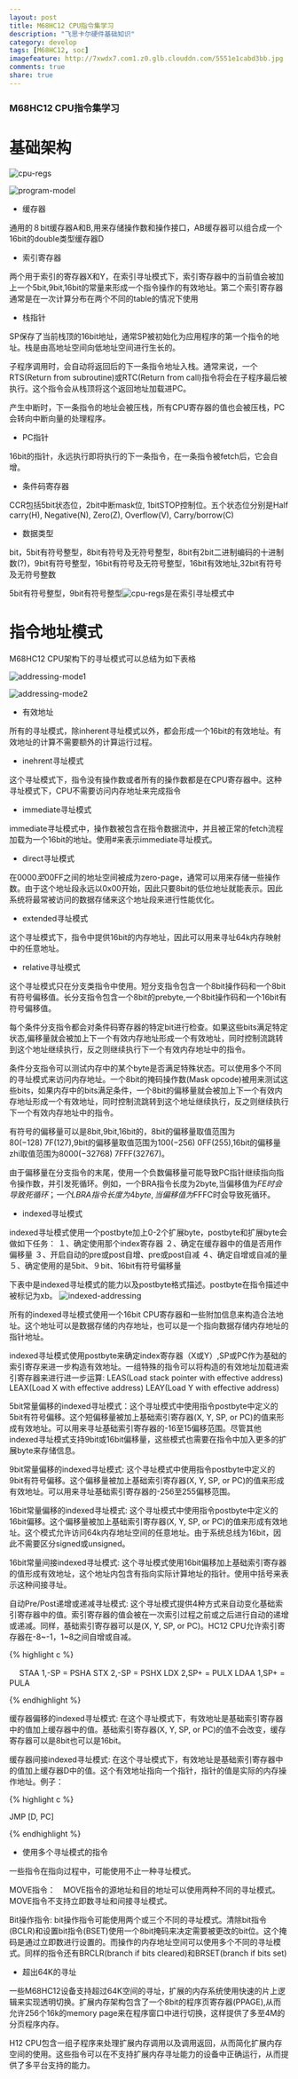 ```yaml
---
layout: post
title: M68HC12 CPU指令集学习
description: "飞思卡尔硬件基础知识"
category: develop
tags: [M68HC12, soc]
imagefeature: http://7xwdx7.com1.z0.glb.clouddn.com/5551e1cabd3bb.jpg
comments: true
share: true
---
```



### M68HC12 CPU指令集学习

# 基础架构

![cpu-regs](http://7xwdx7.com1.z0.glb.clouddn.com/hc12-cpu-1.png)

![program-model](http://7xwdx7.com1.z0.glb.clouddn.com/hc12-programming-model.png)

* 缓存器

通用的８bit缓存器A和B,用来存储操作数和操作接口，AB缓存器可以组合成一个16bit的double类型缓存器D

* 索引寄存器

两个用于索引的寄存器X和Y，在索引寻址模式下，索引寄存器中的当前值会被加上一个5bit,9bit,16bit的常量来形成一个指令操作的有效地址。第二个索引寄存器通常是在一次计算分布在两个不同的table的情况下使用

* 栈指针

SP保存了当前栈顶的16bit地址，通常SP被初始化为应用程序的第一个指令的地址。栈是由高地址空间向低地址空间进行生长的。

子程序调用时，会自动将返回后的下一条指令地址入栈。通常来说，一个RTS(Return from subroutine)或RTC(Return from call)指令将会在子程序最后被执行。这个指令会从栈顶将这个返回地址加载进PC。

产生中断时，下一条指令的地址会被压栈，所有CPU寄存器的值也会被压栈，PC会转向中断向量的处理程序。

* PC指针

16bit的指针，永远执行即将执行的下一条指令，在一条指令被fetch后，它会自增。

* 条件码寄存器

CCR包括5bit状态位，2bit中断mask位, 1bitSTOP控制位。五个状态位分别是Half carry(H), Negative(N), Zero(Z), Overflow(V), Carry/borrow(C)

* 数据类型

bit，5bit有符号整型，8bit有符号及无符号整型，8bit有2bit二进制编码的十进制数(?)，9bit有符号整型，16bit有符号及无符号整型，16bit有效地址,32bit有符号及无符号整数

5bit有符号整型，9bit有符号整型![cpu-regs](http://7xwdx7.com1.z0.glb.clouddn.com/hc12-cpu-1.png)是在索引寻址模式中

# 指令地址模式

M68HC12 CPU架构下的寻址模式可以总结为如下表格

![addressing-mode1](http://7xwdx7.com1.z0.glb.clouddn.com/hc12-addressing-mode-1.png)

![addressing-mode2](http://7xwdx7.com1.z0.glb.clouddn.com/hc12-addressing-mode-2.png)

* 有效地址

所有的寻址模式，除inherent寻址模式以外，都会形成一个16bit的有效地址。有效地址的计算不需要额外的计算运行过程。

* inehrent寻址模式

这个寻址模式下，指令没有操作数或者所有的操作数都是在CPU寄存器中。这种寻址模式下，CPU不需要访问内存地址来完成指令

* immediate寻址模式

immediate寻址模式中，操作数被包含在指令数据流中，并且被正常的fetch流程加载为一个16bit的地址。使用#来表示immediate寻址模式。

* direct寻址模式

在$0000至$00FF之间的地址空间被成为zero-page，通常可以用来存储一些操作数。由于这个地址段永远以0x00开始，因此只要8bit的低位地址就能表示。因此系统将最常被访问的数据存储来这个地址段来进行性能优化。

* extended寻址模式

这个寻址模式下，指令中提供16bit的内存地址，因此可以用来寻址64k内存映射中的任意地址。

* relative寻址模式

这个寻址模式只在分支类指令中使用。短分支指令包含一个8bit操作码和一个8bit有符号偏移值。长分支指令包含一个8bit的prebyte,一个8bit操作码和一个16bit有符号偏移值。

每个条件分支指令都会对条件码寄存器的特定bit进行检查。如果这些bits满足特定状态,偏移量就会被加上下一个有效内存地址形成一个有效地址，同时控制流跳转到这个地址继续执行，反之则继续执行下一个有效内存地址中的指令。

条件分支指令可以测试内存中的某个byte是否满足特殊状态。可以使用多个不同的寻址模式来访问内存地址。一个8bit的掩码操作数(Mask opcode)被用来测试这些bits，如果内存中的bits满足条件，一个8bit的偏移量就会被加上下一个有效内存地址形成一个有效地址，同时控制流跳转到这个地址继续执行，反之则继续执行下一个有效内存地址中的指令。

有符号的偏移量可以是8bit,9bit,16bit的，8bit的偏移量取值范围为$80(-128)~$7F(127),9bit的偏移量取值范围为$100(-256)~$0FF(255),16bit的偏移量zhi取值范围为$8000(-32768)~$7FFF(32767)。

由于偏移量在分支指令的末尾，使用一个负数偏移量可能导致PC指针继续指向指令操作数，并引发死循环。例如，一个BRA指令长度为2byte,当偏移值为$FE时会导致死循环；一个LBRA指令长度为4byte,当偏移值为$FFFC时会导致死循环。

* indexed寻址模式

indexed寻址模式使用一个postbyte加上0-2个扩展byte，postbyte和扩展byte会做如下任务：
１、确定使用那个index寄存器
２、确定在缓存器中的值是否用作偏移量
３、开启自动的pre或post自增、pre或post自减
４、确定自增或自减的量
５、确定使用的是5bit、９bit、16bit有符号偏移量

下表中是indexed寻址模式的能力以及postbyte格式描述。postbyte在指令描述中被标记为xb。
![indexed-addressing](http://7xwdx7.com1.z0.glb.clouddn.com/hc12-indexed-addressing.png)

所有的indexed寻址模式使用一个16bit CPU寄存器和一些附加信息来构造合法地址。这个地址可以是数据存储的内存地址，也可以是一个指向数据存储内存地址的指针地址。

indexed寻址模式使用postbyte来确定index寄存器（X或Y）,SP或PC作为基础的索引寄存来进一步构造有效地址。一组特殊的指令可以将构造的有效地址加载进索引寄存器来进行进一步运算:
  LEAS(Load stack pointer with effective address)
  LEAX(Load X with effective address)
  LEAY(Load Y with effective address)

5bit常量偏移的indexed寻址模式：这个寻址模式中使用指令postbyte中定义的5bit有符号偏移。这个短偏移量被加上基础索引寄存器(X, Y, SP, or PC)的值来形成有效地址。可以用来寻址基础索引寄存器的-16至15偏移范围。尽管其他indexed寻址模式支持9bit或16bit偏移量，这些模式也需要在指令中加入更多的扩展byte来存储信息。

9bit常量偏移的indexed寻址模式: 这个寻址模式中使用指令postbyte中定义的9bit有符号偏移。这个偏移量被加上基础索引寄存器(X, Y, SP, or PC)的值来形成有效地址。可以用来寻址基础索引寄存器的-256至255偏移范围。

16bit常量偏移的indexed寻址模式: 这个寻址模式中使用指令postbyte中定义的16bit偏移。这个偏移量被加上基础索引寄存器(X, Y, SP, or PC)的值来形成有效地址。这个模式允许访问64k内存地址空间的任意地址。由于系统总线为16bit，因此不需要区分signed或unsigned。

16bit常量间接indexed寻址模式: 这个寻址模式使用16bit偏移加上基础索引寄存器的值形成有效地址，这个地址内包含有指向实际计算地址的指针。使用中括号来表示这种间接寻址。

自动Pre/Post递增或递减寻址模式: 这个寻址模式提供4种方式来自动变化基础索引寄存器中的值。索引寄存器的值会被在一次索引过程之前或之后进行自动的递增或递减。同样，基础索引寄存器可以是(X, Y, SP, or PC)。HC12 CPU允许索引寄存器在-8~-1，1~8之间自增或自减。

{% highlight c %}

　 STAA 1,-SP = PSHA
   STX  2,-SP = PSHX
   LDX  2,SP+ = PULX
   LDAA 1,SP+ = PULA

{% endhighlight %}

缓存器偏移的indexed寻址模式: 在这个寻址模式下，有效地址是基础索引寄存器中的值加上缓存器中的值。基础索引寄存器(X, Y, SP, or PC)的值不会改变，缓存寄存器可以是8bit也可以是16bit。

缓存器间接indexed寻址模式: 在这个寻址模式下，有效地址是基础索引寄存器中的值加上缓存器D中的值。这个有效地址指向一个指针，指针的值是实际的内存操作地址。例子：

{% highlight c %}

JMP [D, PC]

{% endhighlight %}

* 使用多个寻址模式的指令

一些指令在指向过程中，可能使用不止一种寻址模式。

MOVE指令：　MOVE指令的源地址和目的地址可以使用两种不同的寻址模式。MOVE指令不支持立即数寻址和间接寻址模式。

Bit操作指令: bit操作指令可能使用两个或三个不同的寻址模式。清除bit指令(BCLR)和设置bit指令(BSET)使用一个8bit掩码来决定需要被更改的bit位。这个掩码是通过立即数进行设置的。而操作的内存地址空间可以使用多个不同的寻址模式。同样的指令还有BRCLR(branch if bits cleared)和BRSET(branch if bits set)

* 超出64K的寻址

一些M68HC12设备支持超过64K空间的寻址，扩展的内存系统使用快速的片上逻辑来实现透明切换。扩展内存架构包含了一个8bit的程序页寄存器(PPAGE),从而允许256个16k的memory page来在程序窗口中进行切换，这样提供了多至4M的分页程序内存。

H12 CPU包含一组子程序来处理扩展内存调用以及调用返回，从而简化扩展内存空间的使用。这些指令可以在不支持扩展内存寻址能力的设备中正确运行，从而提供了多平台支持的能力。
